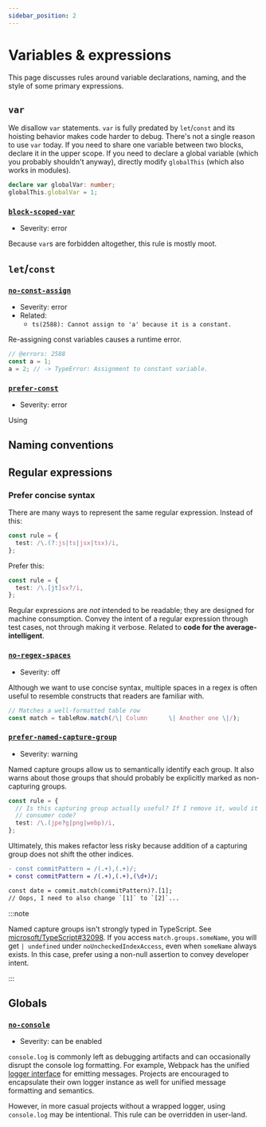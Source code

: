 ```yaml
---
sidebar_position: 2
---
```


# Variables & expressions

This page discusses rules around variable declarations, naming, and the style of some primary expressions.

## `var`

We disallow `var` statements. `var` is fully predated by `let`/`const` and its hoisting behavior makes code harder to debug. There's not a single reason to use `var` today. If you need to share one variable between two blocks, declare it in the upper scope. If you need to declare a global variable (which you probably shouldn't anyway), directly modify `globalThis` (which also works in modules).

```ts twoslash
declare var globalVar: number;
globalThis.globalVar = 1;
```

### [`block-scoped-var`](https://eslint.org/docs/rules/block-scoped-var)

- Severity: error

Because `var`s are forbidden altogether, this rule is mostly moot.

## `let`/`const`

### [`no-const-assign`](https://eslint.org/docs/rules/no-const-assign)

- Severity: error
- Related:
  - `ts(2588): Cannot assign to 'a' because it is a constant.`

Re-assigning const variables causes a runtime error.

```ts twoslash
// @errors: 2588
const a = 1;
a = 2; // -> TypeError: Assignment to constant variable.
```

### [`prefer-const`](https://eslint.org/docs/rules/prefer-const)

- Severity: error

Using

## Naming conventions

## Regular expressions

### Prefer concise syntax

There are many ways to represent the same regular expression. Instead of this:

```ts
const rule = {
  test: /\.(?:js|ts|jsx|tsx)/i,
};
```

Prefer this:

```ts
const rule = {
  test: /\.[jt]sx?/i,
};
```

Regular expressions are _not_ intended to be readable; they are designed for machine consumption. Convey the intent of a regular expression through test cases, not through making it verbose. Related to **code for the average-intelligent**.

### [`no-regex-spaces`](https://eslint.org/docs/rules/no-regex-spaces)

- Severity: off

Although we want to use concise syntax, multiple spaces in a regex is often useful to resemble constructs that readers are familiar with.

```ts
// Matches a well-formatted table row
const match = tableRow.match(/\| Column      \| Another one \|/);
```

### [`prefer-named-capture-group`](https://eslint.org/docs/rules/prefer-named-capture-group)

- Severity: warning

Named capture groups allow us to semantically identify each group. It also warns about those groups that should probably be explicitly marked as non-capturing groups.

```ts
const rule = {
  // Is this capturing group actually useful? If I remove it, would it break
  // consumer code?
  test: /\.(jpe?g|png|webp)/i,
};
```

Ultimately, this makes refactor less risky because addition of a capturing group does not shift the other indices.

```diff
- const commitPattern = /(.+),(.+)/;
+ const commitPattern = /(.+),(.+),(\d+)/;

const date = commit.match(commitPattern)?.[1];
// Oops, I need to also change `[1]` to `[2]`...
```

:::note

Named capture groups isn't strongly typed in TypeScript. See [microsoft/TypeScript#32098](https://github.com/microsoft/TypeScript/issues/32098). If you access `match.groups.someName`, you will get `| undefined` under `noUncheckedIndexAccess`, even when `someName` always exists. In this case, prefer using a non-null assertion to convey developer intent.

:::

## Globals

### [`no-console`](https://eslint.org/docs/rules/no-console)

- Severity: can be enabled

`console.log` is commonly left as debugging artifacts and can occasionally disrupt the console log formatting. For example, Webpack has the unified [logger interface](https://webpack.js.org/api/logging/) for emitting messages. Projects are encouraged to encapsulate their own logger instance as well for unified message formatting and semantics.

However, in more casual projects without a wrapped logger, using `console.log` may be intentional. This rule can be overridden in user-land.
